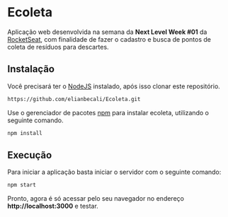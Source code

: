 # Ecoleta

Aplicação web desenvolvida na semana da **Next Level Week #01** da [RocketSeat](https://rocketseat.com.br/), com finalidade de fazer o cadastro e busca de pontos de coleta de resíduos para descartes.


## Instalação

Você precisará ter o [NodeJS](https://nodejs.org/) instalado, após isso clonar este repositório.
```bash
https://github.com/elianbecali/Ecoleta.git
```

Use o gerenciador de pacotes [npm](https://www.npmjs.com/) para instalar ecoleta, utilizando o seguinte comando.

```bash
npm install
```

## Execução

Para iniciar a aplicação basta iniciar o servidor com o seguinte comando:

```bash
npm start
```

Pronto, agora é só acessar pelo seu navegador no endereço **http://localhost:3000** e testar.
